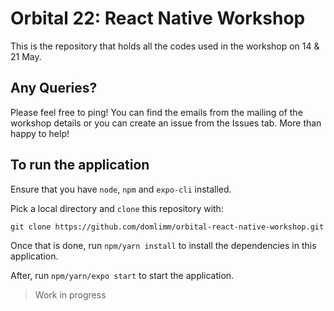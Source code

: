 # Orbital 22: React Native Workshop

This is the repository that holds all the codes used in the workshop on 14 & 21 May.

## Any Queries?

Please feel free to ping! You can find the emails from the mailing of the workshop details or you can create an issue from the Issues tab. More than happy to help!

## To run the application

Ensure that you have `node`, `npm` and `expo-cli` installed.

Pick a local directory and `clone` this repository with:

`git clone https://github.com/domlimm/orbital-react-native-workshop.git`

Once that is done, run `npm/yarn install` to install the dependencies in this application.

After, run `npm/yarn/expo start` to start the application.

> Work in progress
